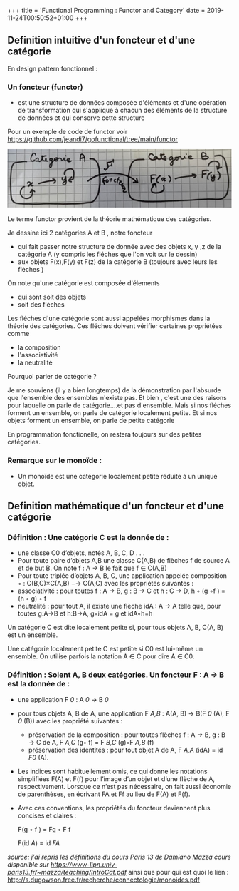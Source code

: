 +++
title = 'Functional Programming : Functor and Category' 
date = 2019-11-24T00:50:52+01:00
+++

## Definition intuitive d'un foncteur et d'une catégorie

En design pattern fonctionnel : 

### Un foncteur (functor) 
- est une structure de données composée d'éléments et d'une opération de transformation 
qui s'applique à chacun des éléments de la structure de données et qui conserve cette structure

Pour un exemple de code de functor voir https://github.com/jeandi7/gofunctional/tree/main/functor

![image info](./images/category.png)

Le terme functor provient de la théorie mathématique des catégories.

Je dessine ici 2 catégories A et B , notre foncteur 
- qui  fait passer notre structure de donnée avec des objets x, y ,z de la catégorie A  (y compris les fléches que l'on voit sur le dessin)  
- aux objets F(x),F(y) et F(z) de la catégorie B (toujours avec leurs les flèches )

On note qu'une catégorie est composée d'élements 
- qui sont soit des objets 
- soit des flèches

Les fléches d'une catégorie sont aussi appelées morphismes dans la théorie des catégories.
Ces fléches doivent vérifier certaines propriétées comme
- la composition
- l'associativité
- la neutralité

Pourquoi parler de catégorie ? 

<p> Je me souviens (il y a bien longtemps) de la démonstration par l'absurde que l'ensemble des ensembles n'existe pas.
Et bien , c'est une des raisons pour laquelle on parle de catégorie....et pas d'ensemble.
Mais si nos fléches  forment un ensemble, on parle de catégorie localement petite.
Et si nos objets forment un ensemble, on parle de petite catégorie </p>

En programmation fonctionelle, on restera toujours sur des petites catégories.

### Remarque sur le monoïde : 

- Un monoïde est une catégorie localement petite réduite à un unique objet.


## Definition mathématique d'un foncteur et d'une catégorie

### Définition : Une catégorie C est la donnée de :
- une classe C0 d’objets, notés A, B, C, D . . .
- Pour toute paire d’objets A,B une classe C(A,B) de flèches f de source A et de but B. 
On note f : A → B le fait que f ∈ C(A,B)
- Pour toute triplée d’objets A, B, C, une application appelée composition
 ◦ : C(B,C)×C(A,B) −→ C(A,C)
 avec les propriétés suivantes :
 - associativité : pour toutes f : A → B, g : B → C et h : C → D, h ◦ (g ◦f ) = (h ◦ g) ◦ f  
 - neutralité : pour tout A, il existe une flèche idA : A → A telle que, pour
toutes g:A→B et h:B→A, g◦idA = g et idA◦h=h

Un catégorie C est dite localement petite si, pour tous objets A, B, C(A, B) est un ensemble. 

Une catégorie localement petite C est petite si C0 est lui-même un ensemble. On utilise parfois la notation A ∈ C pour dire A ∈ C0.


### Définition : Soient A, B deux catégories. Un foncteur F : A → B est la donnée de :
- une application F _0_ : A _0_ → B _0_ 
- pour tous objets A, B de A, une application
F _A,B_ : A(A, B) → B(F _0_ (A), F _0_ (B)) avec les propriété suivantes :
  - préservation de la composition : pour toutes flèches f : A → B, g : B → C de A,
F _A,C_ (g◦ f) = F _B,C_ (g)◦F _A,B_ (f)
  - préservation des identités : pour tout objet A de A, F _A,A_ (idA) = id _F0_ (A).

- Les indices sont habituellement omis, ce qui donne les notations simplifiées F(A) et F(f) pour l’image d’un objet et d’une flèche de A, respectivement. Lorsque ce n’est pas nécessaire, on fait aussi économie de parenthèses, en écrivant FA et Ff au lieu de F(A) et F(f). 
- Avec ces conventions, les propriétés du foncteur deviennent plus concises et claires :
   
   F(g ◦ f ) = Fg ◦ F f 
   
   F(id _A_) = id _FA_


_source: 
j'ai repris les définitions du cours Paris 13 de Damiano Mazza_
_cours disponible sur https://www-lipn.univ-paris13.fr/~mazza/teaching/IntroCat.pdf_
ainsi que pour qui est quoi le lien :
http://s.dugowson.free.fr/recherche/connectologie/monoides.pdf